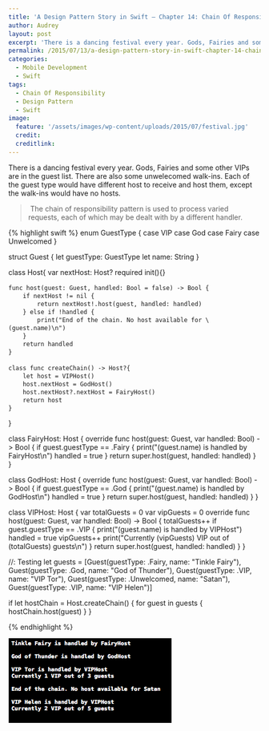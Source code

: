 ```yaml
---
title: 'A Design Pattern Story in Swift – Chapter 14: Chain Of Responsibility'
author: Audrey
layout: post
excerpt: 'There is a dancing festival every year. Gods, Fairies and some other VIPs are in the guest list. There are also some unwelecomed walk-ins. Each of the guest type would have different host to receive and host them, except the walk-ins would have no hosts.'
permalink: /2015/07/13/a-design-pattern-story-in-swift-chapter-14-chain-of-responsibility/
categories:
  - Mobile Development
  - Swift
tags:
  - Chain Of Responsibility
  - Design Pattern
  - Swift
image:
  feature: '/assets/images/wp-content/uploads/2015/07/festival.jpg'
  credit: 
  creditlink: 
---
```

<p>
  <span>There is a dancing festival every year. Gods, Fairies and some other VIPs are in the guest list. There are also some unwelecomed walk-ins. Each of the guest type would have different host to receive and host them, except the walk-ins would have no hosts. </span>
</p>

> <p>
>   <span> The chain of responsibility pattern is used to process varied requests, each of which may be dealt with by a different handler.</span>
> </p>

{% highlight swift %}
enum GuestType {
    case VIP
    case God
    case Fairy
    case Unwelcomed
}

struct Guest {
    let guestType: GuestType
    let name: String
}

class Host{
    var nextHost: Host?
    required init(){}
    
    func host(guest: Guest, handled: Bool = false) -> Bool {
        if nextHost != nil {
            return nextHost!.host(guest, handled: handled)
        } else if !handled {
            print("End of the chain. No host available for \(guest.name)\n")
        }
        return handled
    }
    
    class func createChain() -> Host?{
        let host = VIPHost()
        host.nextHost = GodHost()
        host.nextHost?.nextHost = FairyHost()
        return host
    }
}

class FairyHost: Host {
    override func host(guest: Guest, var handled: Bool) -> Bool {
        if guest.guestType == .Fairy {
            print("\(guest.name) is handled by FairyHost\n")
            handled = true
        }
        return super.host(guest, handled: handled)
    }
}

class GodHost: Host {
    override func host(guest: Guest, var handled: Bool) -> Bool {
        if guest.guestType == .God {
            print("\(guest.name) is handled by GodHost\n")
            handled = true
        }
        return super.host(guest, handled: handled)
    }
}

class VIPHost: Host {
    var totalGuests = 0
    var vipGuests = 0
    override func host(guest: Guest, var handled: Bool) -> Bool {
        totalGuests++
        if guest.guestType == .VIP {
            print("\(guest.name) is handled by VIPHost")
            handled = true
            vipGuests++
            print("Currently \(vipGuests) VIP out of \(totalGuests) guests\n")
        }
        return super.host(guest, handled: handled)
    }
}

//: Testing 
let guests = [Guest(guestType: .Fairy, name: "Tinkle Fairy"),
              Guest(guestType: .God, name: "God of Thunder"),
              Guest(guestType: .VIP, name: "VIP Tor"),
              Guest(guestType: .Unwelcomed, name: "Satan"),
              Guest(guestType: .VIP, name: "VIP Helen")]


if let hostChain = Host.createChain() {
    for guest in guests {
        hostChain.host(guest)
    }
}

{% endhighlight %}

[<img class="aligncenter size-full wp-image-1049" src="/assets/images/wp-content/uploads/2015/07/chain-of-responsbility.png" alt="chain-of-responsbility" width="326" height="169" />][1]

 [1]: /assets/images/wp-content/uploads/2015/07/chain-of-responsbility.png
